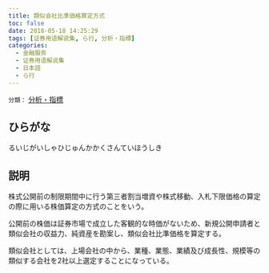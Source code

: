 ```yaml
---
title: 類似会社比準価格算定方式
toc: false
date: 2018-05-18 14:25:29
tags: [证券用语解说集, ら行, 分析・指標]
categories:
  - 金融服务
  - 证券用语解说集
  - 日本語
  - ら行
---
```


`分類：` [分析・指標](/tags/分析・指標/)

## ひらがな

るいじがいしゃひじゅんかかくさんていほうしき

## 説明

株式公開前の制限期間中に行う第三者割当増資や株式移動、入札下限価格の算定の際に用いる株価算定の方式のことをいう。

公開前の株価は証券市場で成立した客観的な時価がないため、新規公開申請者と類似会社の収益力、純資産を勘案し、類似会社比準価格を算定する。

類似会社としては、上場会社の中から、業種、業態、業績及び成長性、規模等の類似する会社を2社以上選定することになっている。
